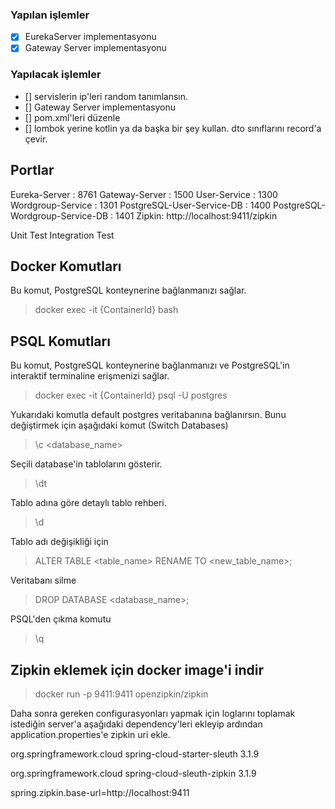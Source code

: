 ### Yapılan işlemler

- [x] EurekaServer implementasyonu
- [x] Gateway Server implementasyonu

### Yapılacak işlemler

- [] servislerin ip'leri random tanımlansın.
- [] Gateway Server implementasyonu
- [] pom.xml'leri düzenle
- [] lombok yerine kotlin ya da başka bir şey kullan. dto sınıflarını record'a çevir.

## Portlar
Eureka-Server : 8761
Gateway-Server : 1500
User-Service : 1300
Wordgroup-Service : 1301
PostgreSQL-User-Service-DB : 1400
PostgreSQL-Wordgroup-Service-DB : 1401
Zipkin: http://localhost:9411/zipkin

Unit Test
Integration Test



## Docker Komutları

Bu komut, PostgreSQL konteynerine bağlanmanızı sağlar.

> docker exec -it {ContainerId} bash



## PSQL Komutları

Bu komut, PostgreSQL konteynerine bağlanmanızı ve PostgreSQL'in interaktif terminaline erişmenizi sağlar.

> docker exec -it {ContainerId} psql -U postgres

Yukarıdaki komutla default postgres veritabanına bağlanırsın. Bunu değiştirmek için aşağıdaki komut (Switch Databases)

> \c <database_name>

Seçili database'in tablolarını gösterir.

> \dt

Tablo adına göre detaylı tablo rehberi.

> \d <table-name>

Tablo adı değişikliği için

> ALTER TABLE <table_name> RENAME TO <new_table_name>;

Veritabanı silme

> DROP DATABASE <database_name>;

PSQL'den çıkma komutu

> \q


## Zipkin eklemek için docker image'i indir

> docker run -p 9411:9411 openzipkin/zipkin 

Daha sonra gereken configurasyonları yapmak için loglarını toplamak istediğin server'a aşağıdaki dependency'leri
ekleyip ardından application.properties'e zipkin uri ekle.

<dependency> <!-- Servisi zipkin'e register etmek için gereken dependency 1/2 -->
    <groupId>org.springframework.cloud</groupId>
    <artifactId>spring-cloud-starter-sleuth</artifactId>
    <version>3.1.9</version>
</dependency>

<dependency> <!-- Servisi zipkin'e register etmek için gereken dependency 2/2 -->
    <groupId>org.springframework.cloud</groupId>
    <artifactId>spring-cloud-sleuth-zipkin</artifactId>
    <version>3.1.9</version>
</dependency>

spring.zipkin.base-url=http://localhost:9411

